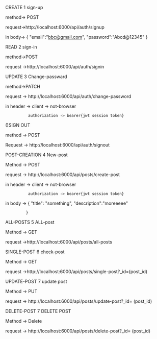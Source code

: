 CREATE
1 sign-up

method-> POST

request->http://localhost:6000/api/auth/signup

in body-> 
{
    "email":"bbc@gmail.com",
    "password":"Abcd@12345"
}

READ
2 sign-in

method->POST
 
request ->http://localhost:6000/api/auth/signin

UPDATE
3 Change-passward

method->PATCH

request -> http://localhost:6000/api/auth/change-password

in header -> 
              client -> not-browser
   
              authorization -> bearer{jwt session token}


()SIGN OUT

method -> POST

Request -> http://localhost:6000/api/auth/signout
 


POST-CREATION
4 New-post
 
Method -> POST

request -> http://localhost:6000/api/posts/create-post

in header -> 
              client -> not-browser
   
              authorization -> bearer{jwt session token}

in body ->
            {
       "title": "something",
         "description":"moreeeee"

             }
ALL-POSTS
5 ALL-post

Method -> GET

request ->http://localhost:6000/api/posts/all-posts



SINGLE-POST
6 check-post

Method -> GET

request ->http://localhost:6000/api/posts/single-post?_id=(post_id)


UPDATE-POST
7 update post

Method -> PUT 

request -> http://localhost:6000/api/posts/update-post?_id= (post_id) 



 DELETE-POST
7 DELETE POST

Method -> Delete 
 
request -> http://localhost:6000/api/posts/delete-post?_id= (post_id)








